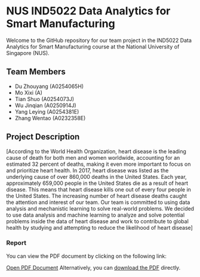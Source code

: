 # NUS IND5022 Data Analytics for Smart Manufacturing

Welcome to the GitHub repository for our team project in the IND5022 Data Analytics for Smart Manufacturing course at the National University of Singapore (NUS).

## Team Members

- Du Zhouyang (A0254065H)
- Mo Xixi (A)
- Tian Shuo (A0254073J)
- Wu Jinqian (A0250914J)
- Yang Leying (A0254381E)
- Zhang Wentao (A0232358E)

## Project Description

[According to the World Health Organization, heart disease is the leading cause of
death for both men and women worldwide, accounting for an estimated 32 percent of
deaths, making it even more important to focus on and prioritize heart health. In 2017, heart disease was listed as the underlying cause of over 860,000 deaths in the United
States. Each year, approximately 659,000 people in the United States die as a result of
heart disease. This means that heart disease kills one out of every four people in the
United States. The increasing number of heart disease deaths caught the attention and interest of our
team. Our team is committed to using data analysis and mechanistic learning to solve
real-world problems. We decided to use data analysis and machine learning to analyze
and solve potential problems inside the data of heart disease and work to contribute to
global health by studying and attempting to reduce the likelihood of heart disease]

### Report
You can view the PDF document by clicking on the following link:

[Open PDF Document](https://mozilla.github.io/pdf.js/web/viewer.html?file=[./main/report.pdf](https://github.com/haikongtiankong/NUS_5022_group_project/blob/main/report.pdf)https://github.com/haikongtiankong/NUS_5022_group_project/blob/main/report.pdf)
Alternatively, you can [download the PDF](./report.pdf) directly.



